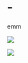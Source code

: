 # -
emm

![](https://v2.jinrishici.com/one.svg?font-size=30&spacing=100&color=Green)

![](http://host.oierlin.cf/img/bg)

